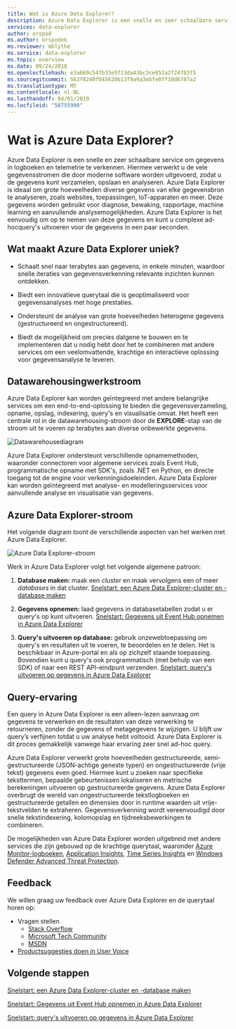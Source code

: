 ```yaml
---
title: Wat is Azure Data Explorer?
description: Azure Data Explorer is een snelle en zeer schaalbare service om gegevens in logboeken en telemetrie te verkennen.
services: data-explorer
author: orspod
ms.author: orspodek
ms.reviewer: mblythe
ms.service: data-explorer
ms.topic: overview
ms.date: 09/24/2018
ms.openlocfilehash: e3a669c547b33e5f13da43bc3ce851a2f24783f5
ms.sourcegitcommit: 563f8240f045620b13f9a9a3ebfe0ff10d6787a2
ms.translationtype: MT
ms.contentlocale: nl-NL
ms.lasthandoff: 04/01/2019
ms.locfileid: "58755990"
---
```

# <a name="what-is-azure-data-explorer"></a>Wat is Azure Data Explorer?

Azure Data Explorer is een snelle en zeer schaalbare service om gegevens in logboeken en telemetrie te verkennen. Hiermee verwerkt u de vele gegevensstromen die door moderne software worden uitgevoerd, zodat u de gegevens kunt verzamelen, opslaan en analyseren. Azure Data Explorer is ideaal om grote hoeveelheden diverse gegevens van elke gegevensbron te analyseren, zoals websites, toepassingen, IoT-apparaten en meer. Deze gegevens worden gebruikt voor diagnose, bewaking, rapportage, machine learning en aanvullende analysemogelijkheden. Azure Data Explorer is het eenvoudig om op te nemen van deze gegevens en kunt u complexe ad-hocquery's uitvoeren voor de gegevens in een paar seconden.

## <a name="what-makes-azure-data-explorer-unique"></a>Wat maakt Azure Data Explorer uniek?

- Schaalt snel naar terabytes aan gegevens, in enkele minuten, waardoor snelle iteraties van gegevensverkenning relevante inzichten kunnen ontdekken.

- Biedt een innovatieve querytaal die is geoptimaliseerd voor gegevensanalyses met hoge prestaties.

- Ondersteunt de analyse van grote hoeveelheden heterogene gegevens (gestructureerd en ongestructureerd).

- Biedt de mogelijkheid om precies datgene te bouwen en te implementeren dat u nodig hebt door het te combineren met andere services om een veel​​omvattende, krachtige en interactieve oplossing voor gegevensanalyse te leveren.

## <a name="data-warehousing-workflow"></a>Datawarehousingwerkstroom

Azure Data Explorer kan worden geïntegreerd met andere belangrijke services om een ​​end-to-end-oplossing te bieden die gegevensverzameling, opname, opslag, indexering, query's en visualisatie omvat. Het heeft een centrale rol in de datawarehousing-stroom door de **EXPLORE**-stap van de stroom uit te voeren op terabytes aan diverse onbewerkte gegevens.

![Datawarehousediagram](media/data-explorer-overview/data-warehouse.png)

Azure Data Explorer ondersteunt verschillende opnamemethoden, waaronder connectoren voor algemene services zoals Event Hub, programmatische opname met SDK's, zoals .NET en Python, en directe toegang tot de engine voor verkenningsdoeleinden. Azure Data Explorer kan worden geïntegreerd met analyse- en modelleringsservices voor aanvullende analyse en visualisatie van gegevens.

## <a name="azure-data-explorer-flow"></a>Azure Data Explorer-stroom

Het volgende diagram toont de verschillende aspecten van het werken met Azure Data Explorer.

![Azure Data Explorer-stroom](media/data-explorer-overview/workflow.png)

Werk in Azure Data Explorer volgt het volgende algemene patroon:

1. **Database maken:** maak een *cluster* en maak vervolgens een of meer *databases* in dat cluster. [Snelstart: een Azure Data Explorer-cluster en -database maken](create-cluster-database-portal.md)

1. **Gegevens opnemen:** laad gegevens in databasetabellen zodat u er query's op kunt uitvoeren. [Snelstart: Gegevens uit Event Hub opnemen in Azure Data Explorer](ingest-data-event-hub.md)

1. **Query's uitvoeren op database:** gebruik onze ​​webtoepassing om query's en resultaten uit te voeren, te beoordelen en te delen. Het is beschikbaar in Azure-portal en als op zichzelf staande toepassing. Bovendien kunt u query's ook programmatisch (met behulp van een SDK) of naar een REST API-eindpunt verzenden. [Snelstart: query's uitvoeren op gegevens in Azure Data Explorer](web-query-data.md)

## <a name="query-experience"></a>Query-ervaring

Een query in Azure Data Explorer is een alleen-lezen aanvraag om gegevens te verwerken en de resultaten van deze verwerking te retourneren, zonder de gegevens of metagegevens te wijzigen. U blijft uw query’s verfijnen totdat u uw analyse hebt voltooid. Azure Data Explorer is dit proces gemakkelijk vanwege haar ervaring zeer snel ad-hoc query.

Azure Data Explorer verwerkt grote hoeveelheden gestructureerde, semi-gestructureerde (JSON-achtige geneste typen) en ongestructureerde (vrije tekst) gegevens even goed. Hiermee kunt u zoeken naar specifieke teksttermen, bepaalde gebeurtenissen lokaliseren en metrische berekeningen uitvoeren op gestructureerde gegevens. Azure Data Explorer overbrugt de wereld van ongestructureerde tekstlogboeken en gestructureerde getallen en dimensies door in runtime waarden uit vrije-tekstvelden te extraheren. Gegevensverkenning wordt vereenvoudigd door snelle tekstindexering, kolomopslag en tijdreeksbewerkingen te combineren.

De mogelijkheden van Azure Data Explorer worden uitgebreid met andere services die zijn gebouwd op de krachtige querytaal, waaronder [Azure Monitor-logboeken](/azure/log-analytics/), [Application Insights](/azure/application-insights/), [Time Series Insights](/azure/time-series-insights/) en [Windows Defender Advanced Threat Protection](/windows/security/threat-protection/windows-defender-atp/windows-defender-advanced-threat-protection/).

## <a name="feedback"></a>Feedback

We willen graag uw feedback over Azure Data Explorer en de querytaal horen op:

- Vragen stellen
  - [Stack Overflow](https://stackoverflow.com/questions/tagged/azure-data-explorer)
  - [Microsoft Tech Community](https://techcommunity.microsoft.com/t5/Azure-Data-Explorer/bd-p/Kusto)
  - [MSDN](https://social.msdn.microsoft.com/Forums/en-US/home?forum=AzureKusto)
- [Productsuggesties doen in User Voice](https://aka.ms/AzureDataExplorer.UserVoice)

## <a name="next-steps"></a>Volgende stappen

[Snelstart: een Azure Data Explorer-cluster en -database maken](create-cluster-database-portal.md)

[Snelstart: Gegevens uit Event Hub opnemen in Azure Data Explorer](ingest-data-event-hub.md)

[Snelstart: query's uitvoeren op gegevens in Azure Data Explorer](web-query-data.md)
